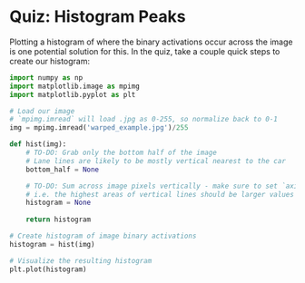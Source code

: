 # Quiz: Histogram Peaks

Plotting a histogram of where the binary activations occur across the image is one potential solution for this. In the quiz, take a couple quick steps to create our histogram:

~~~python
import numpy as np
import matplotlib.image as mpimg
import matplotlib.pyplot as plt

# Load our image
# `mpimg.imread` will load .jpg as 0-255, so normalize back to 0-1
img = mpimg.imread('warped_example.jpg')/255

def hist(img):
    # TO-DO: Grab only the bottom half of the image
    # Lane lines are likely to be mostly vertical nearest to the car
    bottom_half = None

    # TO-DO: Sum across image pixels vertically - make sure to set `axis`
    # i.e. the highest areas of vertical lines should be larger values
    histogram = None
    
    return histogram

# Create histogram of image binary activations
histogram = hist(img)

# Visualize the resulting histogram
plt.plot(histogram)
~~~